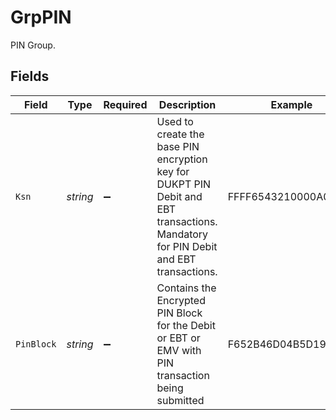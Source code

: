# GrpPIN

PIN Group.



## Fields

| Field                                                                                                                               | Type                                                                                                                                | Required                                                                                                                            | Description                                                                                                                         | Example                                                                                                                             |
| ----------------------------------------------------------------------------------------------------------------------------------- | ----------------------------------------------------------------------------------------------------------------------------------- | ----------------------------------------------------------------------------------------------------------------------------------- | ----------------------------------------------------------------------------------------------------------------------------------- | ----------------------------------------------------------------------------------------------------------------------------------- |
| `Ksn`                                                                                                                               | *string*                                                                                                                            | :heavy_minus_sign:                                                                                                                  | Used to create the base PIN encryption key for DUKPT PIN Debit and EBT transactions. Mandatory for PIN Debit and EBT transactions.<br/> | FFFF6543210000A00029                                                                                                                |
| `PinBlock`                                                                                                                          | *string*                                                                                                                            | :heavy_minus_sign:                                                                                                                  | Contains the Encrypted PIN Block for the Debit or EBT or EMV with PIN transaction being submitted<br/>                              | F652B46D04B5D191                                                                                                                    |